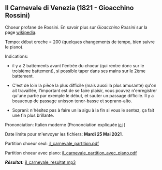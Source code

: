 ## Il Carnevale di Venezia (1821 - Gioacchino Rossini)


Choeur profane de Rossini. En savoir plus sur *Gioacchino Rossini* sur la page [wikipedia](https://fr.wikipedia.org/wiki/Gioachino_Rossini). 

Tempo: début croche = 200 (quelques changements de tempo, bien suivre le piano).

Indications: 

- il y a 2 battements avant l'entrée du choeur (qui rentre donc sur le troisième battement), si possible taper dans ses mains sur le 2ème battement.

- C'est de loin la pièce la plus difficile (mais aussi la plus amusante) qu'on ait travaillée, l'important est de se faire plaisir, vous pouvez n'enregistrer qu'une partie par exemple le début, et sauter un passage difficile. Il y a beaucoup de passage unisson tenor-basse et soprano-alto.

- Soprani: n'hésitez pas à faire un la aigu à la fin si vous le sentez, ça fait une fin plus brillante.


Prononciation: Italien moderne (Prononciation expliquée [ici](http://www.accentus.fr/espace-participant/autour-de-rossini/atelier-1/) )


Date limite pour m'envoyer les fichiers: <b>Mardi 25 Mai 2021</b>.

 
Partition choeur seul: [il_carnevale_partition.pdf](https://raw.githubusercontent.com/juliedigne/distantsinging/main/20210525_il_carnevale/il_carnevale_partition_avec_piano.pdf)

Partition choeur avec piano: [il_carnevale_partition_avec_piano.pdf](https://raw.githubusercontent.com/juliedigne/distantsinging/main/20210525_il_carnevale/il_carnevale_partition.pdf)

<b>*Résultat:*</b> [il_carnevale_resultat.mp3](https://raw.githubusercontent.com/juliedigne/distantsinging/main/20210525_il_carnevale/il_carnevale_arcama_confine.mp3)
